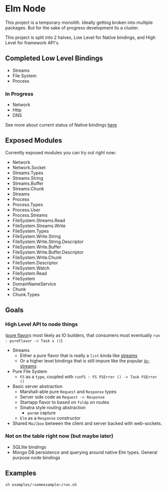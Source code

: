 # Elm Node

This project is a temporary monolith. Ideally getting broken into multiple packages. But for the sake of progress development its a cluster.

This project is split into 2 halves, Low Level for Native bindings, and High Level for framework API's.

## Completed Low Level Bindings

- Streams
- File System
- Process

### In Progress

- Network
- Http
- DNS

See more about current status of Native bindings [here](/Fresheyeball/elm-node/blob/master/NodeNamespace.md)

## Exposed Modules

Currently exposed modules you can try out right now:

- Network
- Network.Socket
- Streams.Types
- Streams.String
- Streams.Buffer
- Streams.Chunk
- Streams
- Process
- Process.Types
- Process.User
- Process.Streams
- FileSystem.Streams.Read
- FileSystem.Streams.Write
- FileSystem.Types
- FileSystem.Write.String
- FileSystem.Write.String.Descriptor
- FileSystem.Write.Buffer
- FileSystem.Write.Buffer.Descriptor
- FileSystem.Write.Chunk
- FileSystem.Descriptor
- FileSystem.Watch
- FileSystem.Read
- FileSystem
- DomainNameService
- Chunk
- Chunk.Types

## Goals

### High Level API to node things

([pure flavor](http://vignette2.wikia.nocookie.net/en.futurama/images/0/00/TheEssenceofPureFlavour.png/revision/latest?cb=20110627121631)s most likely as IO builders, that consumers must eventually `run : pureFlavor -> Task x ()`)

- Streams
  - Either a pure flavor that is really a `list` kinda like [streams](https://www.stackage.org/lts-3.15/package/streams-3.2.1)
  - Or a higher level bindings that is still impure like the popular [io-streams](https://www.stackage.org/lts-3.15/package/io-streams-1.3.2.0)
- Pure File System
  - `FS` as a `type`, coupled with `runFS : FS FSError () -> Task FSError ()`
- Basic server abstraction
  - Marshall-able pure `Request` and `Response` types
  - Server side code as `Request -> Response`
  - Startapp flavor to based on `foldp` on routes
  - Sinatra style routing abstraction
    - `param` capture
  - `Elm` as a `Response` constructor
- Shared `Mailbox` between the client and server backed with web-sockets.

### Not on the table right now (but maybe later)

- SQLlite bindings
- Mongo DB persistence and querying around native Elm types.
General purpose node bindings

## Examples

```bash
sh examples/<someexample>/run.sh
```
